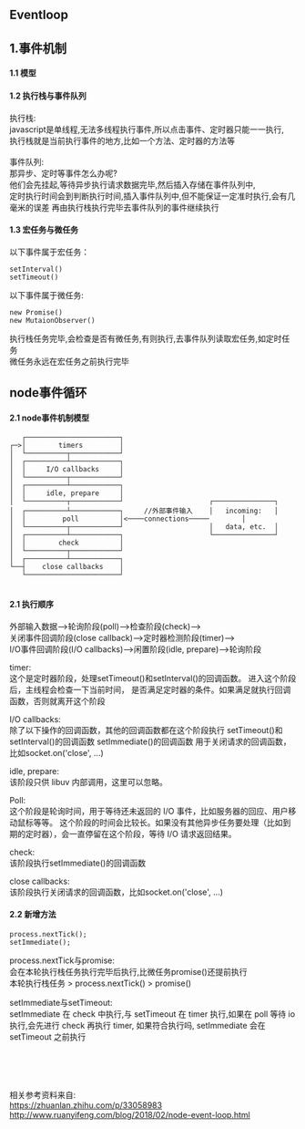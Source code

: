 ## Eventloop

### <h2 id='1'>1.事件机制</h2>

#### 1.1 模型

#### 1.2 执行栈与事件队列
执行栈:<br/>
javascript是单线程,无法多线程执行事件,所以点击事件、定时器只能一一执行,</br>
执行栈就是当前执行事件的地方,比如一个方法、定时器的方法等<br/>
<br/>
事件队列:<br/>
那异步、定时等事件怎么办呢?</br>
他们会先挂起,等待异步执行请求数据完毕,然后插入存储在事件队列中,</br>
定时执行时间会到判断执行时间,插入事件队列中,但不能保证一定准时执行,会有几毫米的误差
再由执行栈执行完毕去事件队列的事件继续执行

#### 1.3 宏任务与微任务

以下事件属于宏任务：

```
setInterval()
setTimeout()
```

以下事件属于微任务:

```
new Promise()
new MutaionObserver()
```

执行栈任务完毕,会检查是否有微任务,有则执行,去事件队列读取宏任务,如定时任务</br>
微任务永远在宏任务之前执行完毕</br>

### <h2 id='2'>node事件循环</h2>

#### 2.1 node事件机制模型
```
   ┌───────────────────────┐
┌─>│        timers         │
│  └──────────┬────────────┘
│  ┌──────────┴────────────┐
│  │     I/O callbacks     │
│  └──────────┬────────────┘
│  ┌──────────┴────────────┐
│  │     idle, prepare     │
│  └──────────┬────────────┘                     ┌───────────────┐
│  ┌──────────┴────────────┐     //外部事件输入    │   incoming:   │
│  │         poll          │<────connections─────        │
│  └──────────┬────────────┘                     │   data, etc.  │
│  ┌──────────┴────────────┐                     └───────────────┘
│  │        check          │
│  └──────────┬────────────┘
│  ┌──────────┴────────────┐
└──┤    close callbacks    │
   └───────────────────────┘
   
```
   
#### 2.1 执行顺序

外部输入数据-->轮询阶段(poll)-->检查阶段(check)--></br>
关闭事件回调阶段(close callback)-->定时器检测阶段(timer)--></br>
I/O事件回调阶段(I/O callbacks)-->闲置阶段(idle, prepare)-->轮询阶段</br>

timer:</br>
这个是定时器阶段，处理setTimeout()和setInterval()的回调函数。
进入这个阶段后，主线程会检查一下当前时间，
是否满足定时器的条件。如果满足就执行回调函数，否则就离开这个阶段

I/O callbacks:</br>
除了以下操作的回调函数，其他的回调函数都在这个阶段执行
setTimeout()和setInterval()的回调函数
setImmediate()的回调函数
用于关闭请求的回调函数，比如socket.on('close', ...)

idle, prepare:</br>
该阶段只供 libuv 内部调用，这里可以忽略。

Poll:</br>
这个阶段是轮询时间，用于等待还未返回的 I/O 事件，比如服务器的回应、用户移动鼠标等等。
这个阶段的时间会比较长。如果没有其他异步任务要处理（比如到期的定时器），会一直停留在这个阶段，等待 I/O 请求返回结果。

check:</br>
该阶段执行setImmediate()的回调函数

close callbacks:</br>
该阶段执行关闭请求的回调函数，比如socket.on('close', ...)

#### 2.2 新增方法

```
process.nextTick();
setImmediate();
```
process.nextTick与promise:</br>
会在本轮执行栈任务执行完毕后执行,比微任务promise()还提前执行</br>
本轮执行栈任务 > process.nextTick() > promise()</br>

setImmediate与setTimeout:</br>
setImmediate 在 check 中执行,与 setTimeout 在 timer 执行,如果在 poll 等待 io 执行,会先进行 check 再执行 timer,
如果符合执行吗, setImmediate 会在 setTimeout 之前执行

   
</br></br></br></br>
相关参考资料来自:</br>
https://zhuanlan.zhihu.com/p/33058983</br>
http://www.ruanyifeng.com/blog/2018/02/node-event-loop.html</br>
